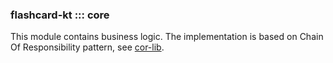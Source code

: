 ### flashcard-kt ::: core

This module contains business logic.
The implementation is based on Chain Of Responsibility pattern, see [cor-lib](../cor-lib/README.md).